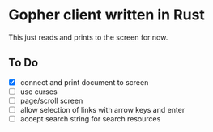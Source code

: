 # Gopher client written in Rust

This just reads and prints to the screen for now.

## To Do

- [x] connect and print document to screen
- [ ] use curses
- [ ] page/scroll screen
- [ ] allow selection of links with arrow keys and enter
- [ ] accept search string for search resources
